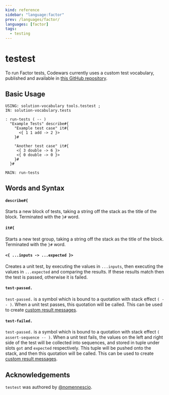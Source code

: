 ```yaml
---
kind: reference
sidebar: "language:factor"
prev: /languages/factor/
languages: [factor]
tags:
  - testing
---
```


# testest

To run Factor tests, Codewars currently uses a custom test vocabulary, published and available in [this GitHub repository][test-framework-repo].

## Basic Usage

```factor
USING: solution-vocabulary tools.testest ;
IN: solution-vocabulary.tests

: run-tests ( -- )
  "Example Tests" describe#{
    "Example test case" it#{
      <{ 1 1 add -> 2 }>
    }#

    "Another test case" it#{
     <{ 3 double -> 6 }>
     <{ 0 double -> 0 }>
    }#
  }#

MAIN: run-tests
```

## Words and Syntax

#### `describe#{`

  Starts a new block of tests, taking a string off the stack as the title of the block. Terminated with the `}#` word.

#### `it#{`

  Starts a new test group, taking a string off the stack as the title of the block. Terminated with the `}#` word.

#### `<{ ...inputs -> ...expected }>`

  Creates a unit test, by executing the values in `...inputs`, then executing the values in `...expected` and comparing the results. If these results match then the test is passed, otherwise it is failed.

#### `test-passed.`

  `test-passed.` is a symbol which is bound to a quotation with stack effect `( -- )`. When a unit test passes, this quotation will be called. This can be used to create [custom result messages](/languages/factor/authoring#custom-result-messages).

#### `test-failed.`

`test-passed.` is a symbol which is bound to a quotation with stack effect `( assert-sequence -- )`. When a unit test fails, the values on the left and right side of the test will be collected into sequences, and stored in tuple under slots `got` and `expected` respectively. This tuple will be pushed onto the stack, and then this quotation will be called. This can be used to create [custom result messages](/languages/factor/authoring#custom-result-messages).

## Acknowledgements

`testest` was authored by [@nomennescio](https://github.com/nomennescio).

[test-framework-repo]: https://github.com/codewars/testest


<!--
TODO: Finish this reference
TODO: Add tutorial and link to it
TODO: Add any recipes and link to them
-->
